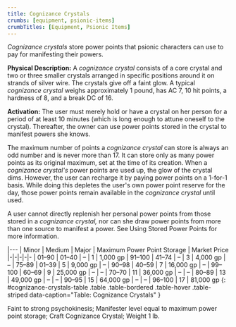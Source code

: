 ```yaml
---
title: Cognizance Crystals
crumbs: [equipment, psionic-items]
crumbTitles: [Equipment, Psionic Items]
---
```


_Cognizance crystals_ store power points that psionic characters can use to pay for manifesting their powers.

**Physical Description:** A _cognizance crystal_ consists of a core crystal and two or three smaller crystals arranged in specific positions around it on strands of silver wire. The crystals give off a faint glow. A typical _cognizance crystal_ weighs approximately 1 pound, has AC 7, 10 hit points, a hardness of 8, and a break DC of 16.

**Activation:** The user must merely hold or have a crystal on her person for a period of at least 10 minutes (which is long enough to attune oneself to the crystal). Thereafter, the owner can use power points stored in the crystal to manifest powers she knows.

The maximum number of points a _cognizance crystal_ can store is always an odd number and is never more than 17. It can store only as many power points as its original maximum, set at the time of its creation. When a _cognizance crystal's_ power points are used up, the glow of the crystal dims. However, the user can recharge it by paying power points on a 1-for-1 basis. While doing this depletes the user's own power point reserve for the day, those power points remain available in the _cognizance crystal_ until used.

A user cannot directly replenish her personal power points from those stored in a _cognizance crystal,_ nor can she draw power points from more than one source to manifest a power. See Using Stored Power Points for more information.

|---
| Minor | Medium | Major | Maximum Power Point Storage | Market Price
|-|-|-|-|-
| 01–90 | 01–40 | &ndash; | 1 | 1,000 gp
| 91–100 | 41–74 | &ndash; | 3 | 4,000 gp
| &ndash; | 75–89 | 01–39 | 5 | 9,000 gp
| &ndash; | 90–98 | 40–59 | 7 | 16,000 gp
| &ndash; | 99–100 | 60–69 | 9 | 25,000 gp
| &ndash; | &ndash; | 70–70 | 11 | 36,000 gp
| &ndash; | &ndash; | 80–89 | 13 | 49,000 gp
| &ndash; | &ndash; | 90–95 | 15 | 64,000 gp
| &ndash; | &ndash; | 96–100 | 17 | 81,000 gp
{: #cognizance-crystals-table .table .table-bordered .table-hover .table-striped data-caption="Table: Cognizance Crystals" }

Faint to strong psychokinesis; Manifester level equal to maximum power point storage; Craft Cognizance Crystal; Weight 1 lb.
